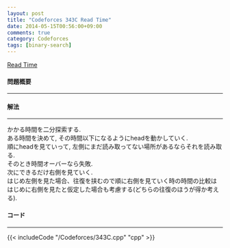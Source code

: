 ```yaml
---
layout: post
title: "Codeforces 343C Read Time"
date: 2014-05-15T00:56:00+09:00
comments: true
category: Codeforces
tags: [binary-search]
---
```


[Read Time](http://codeforces.com/problemset/problem/343/C)

#### 問題概要

****

#### 解法

****

かかる時間を二分探索する.  
ある時間を決めて, その時間以下になるようにheadを動かしていく.  
順にheadを見ていって, 左側にまだ読み取ってない場所があるならそれを読み取る.  
そのとき時間オーバーなら失敗.  
次にできるだけ右側を見ていく.  
はじめ左側を見た場合、往復を挟むので順に右側を見ていく時の時間の比較は  
はじめに右側を見たと仮定した場合も考慮する(どちらの往復のほうが得か考える).  

#### コード

****

{{< includeCode "/Codeforces/343C.cpp" "cpp" >}}

